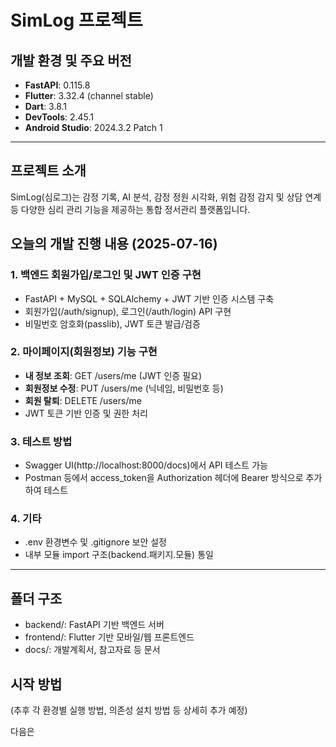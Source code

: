 # SimLog 프로젝트

## 개발 환경 및 주요 버전

- **FastAPI**: 0.115.8
- **Flutter**: 3.32.4 (channel stable)
- **Dart**: 3.8.1
- **DevTools**: 2.45.1
- **Android Studio**: 2024.3.2 Patch 1

---
## 프로젝트 소개
SimLog(심로그)는 감정 기록, AI 분석, 감정 정원 시각화, 위험 감정 감지 및 상담 연계 등 다양한 
심리 관리 기능을 제공하는 통합 정서관리 플랫폼입니다.


## 오늘의 개발 진행 내용 (2025-07-16)

### 1. 백엔드 회원가입/로그인 및 JWT 인증 구현
- FastAPI + MySQL + SQLAlchemy + JWT 기반 인증 시스템 구축
- 회원가입(/auth/signup), 로그인(/auth/login) API 구현
- 비밀번호 암호화(passlib), JWT 토큰 발급/검증

### 2. 마이페이지(회원정보) 기능 구현
- **내 정보 조회**: GET /users/me (JWT 인증 필요)
- **회원정보 수정**: PUT /users/me (닉네임, 비밀번호 등)
- **회원 탈퇴**: DELETE /users/me
- JWT 토큰 기반 인증 및 권한 처리

### 3. 테스트 방법
- Swagger UI(http://localhost:8000/docs)에서 API 테스트 가능
- Postman 등에서 access_token을 Authorization 헤더에 Bearer 방식으로 추가하여 테스트

### 4. 기타
- .env 환경변수 및 .gitignore 보안 설정
- 내부 모듈 import 구조(backend.패키지.모듈) 통일

---

## 폴더 구조
- backend/: FastAPI 기반 백엔드 서버
- frontend/: Flutter 기반 모바일/웹 프론트엔드
- docs/: 개발계획서, 참고자료 등 문서

## 시작 방법
(추후 각 환경별 실행 방법, 의존성 설치 방법 등 상세히 추가 예정)

다음은 